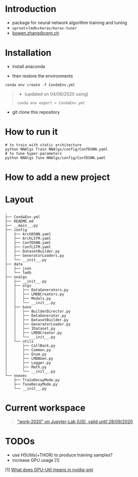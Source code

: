 # Introduction
- package for neural network algorithm training and tuning
- `uproot`+`lmdb`+`keras/keras-tuner`
- bowen.zhang@cern.ch

# Installation

- install anaconda

- then restore the environments
```shell script
conda env create -f CondaEnv.yml
```

>- (updated on 04/06/2020 using)
>```shell script
>conda env export > CondaEnv.yml
>```

- git clone this repository

# How to run it

```shell script
# to train with static architecture
python NNAlgs Train NNAlgs/config/ConfDSNN.yaml
# to tune hyper-parameters
python NNAlgs Tune NNAlgs/config/ConfDSNN.yaml
```

# How to add a new project

# Layout
```text
.
├── CondaEnv.yml
├── README.md
├── __main__.py
├── config
│   ├── ArchDSNN.yaml
│   ├── ArchLSTM.yaml
│   ├── ConfDSNN.yaml
│   ├── ConfLSTM.yaml
│   ├── DatasetBuilder.py
│   ├── GeneratorLoaders.py
│   └── __init__.py
├── data
│   ├── json
│   └── lmdb
├── nnalgs
│   ├── __init__.py
│   ├── algs
│   │   ├── DataGenerators.py
│   │   ├── LMDBCreators.py
│   │   ├── Models.py
│   │   └── __init__.py
│   ├── base
│   │   ├── BuilderDirector.py
│   │   ├── DataGenerator.py
│   │   ├── DatasetBuilder.py
│   │   ├── GeneratorLoader.py
│   │   ├── IDataset.py
│   │   ├── LMDBCreator.py
│   │   └── __init__.py
│   └── utils
│       ├── CallBack.py
│       ├── Common.py
│       ├── Enum.py
│       ├── LMDBGen.py
│       ├── Logger.py
│       ├── Math.py
│       └── __init__.py
└── nnexec
    ├── TrainDecayMode.py
    ├── TuneDecayMode.py
    └── __init__.py
```

# Current workspace
>["work-2020" on Jupyter-Lab (US), valid until 28/09/2020](https://work-2020.atlas-ml.org/)

# TODOs
- use H5Utils(+THOR) to produce training samples?
- increase GPU usage [1]

[1] [What does GPU-Util means in nvidia-smi](https://stackoverflow.com/questions/40937894/nvidia-smi-volatile-gpu-utilization-explanation/40938696)
